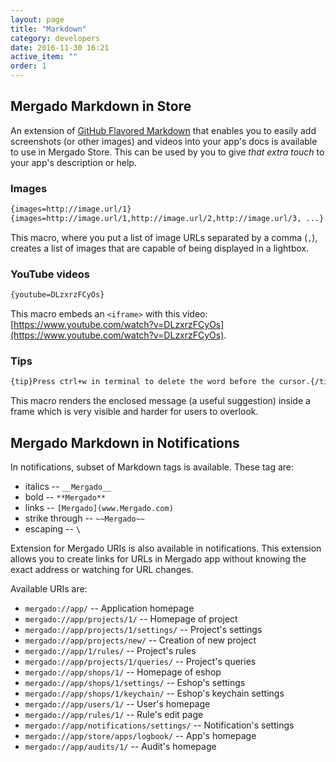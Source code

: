 ```yaml
---
layout: page
title: "Markdown"
category: developers
date: 2016-11-30 16:21
active_item: ""
order: 1
---
```


## Mergado Markdown in Store

An extension of [GitHub Flavored Markdown](https://guides.github.com/features/mastering-markdown/) that enables you to easily add screenshots (or other images) and videos into your app's docs is available to use in Mergado Store.
This can be used by you to give *that extra touch* to your app's description or help.

### Images

```markdown
{images=http://image.url/1}
{images=http://image.url/1,http://image.url/2,http://image.url/3, ...}
```

This macro, where you put a list of image URLs separated by a comma (`,`), creates a list of images that are capable of being displayed in a lightbox.

### YouTube videos

```markdown
{youtube=DLzxrzFCyOs}
```

This macro embeds an `<iframe>` with this video: [https://www.youtube.com/watch?v=DLzxrzFCyOs](https://www.youtube.com/watch?v=DLzxrzFCyOs).

### Tips

```markdown
{tip}Press ctrl+w in terminal to delete the word before the cursor.{/tip}
```

This macro renders the enclosed message (a useful suggestion) inside a frame which is very visible and harder for users to overlook.

## Mergado Markdown in Notifications

In notifications, subset of Markdown tags is available. These tag are:
- italics -- `__Mergado__`
- bold -- `**Mergado**`
- links -- `[Mergado](www.Mergado.com)`
- strike through -- `~~Mergado~~`
- escaping -- `\`

Extension for Mergado URIs is also available in notifications. This extension allows you to create links for URLs in Mergado app without knowing the exact address or watching for URL changes.

Available URIs are:
- `mergado://app/` -- Application homepage
- `mergado://app/projects/1/` -- Homepage of project
- `mergado://app/projects/1/settings/` -- Project's settings
- `mergado://app/projects/new/` -- Creation of new project
- `mergado://app/1/rules/` -- Project's rules
- `mergado://app/projects/1/queries/` -- Project's queries
- `mergado://app/shops/1/` -- Homepage of eshop
- `mergado://app/shops/1/settings/` -- Eshop's settings
- `mergado://app/shops/1/keychain/` -- Eshop's keychain settings
- `mergado://app/users/1/` -- User's homepage
- `mergado://app/rules/1/` -- Rule's edit page
- `mergado://app/notifications/settings/` -- Notification's settings
- `mergado://app/store/apps/logbook/` -- App's homepage
- `mergado://app/audits/1/` -- Audit's homepage
